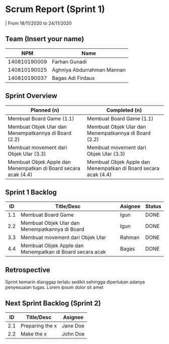 # Scrum Report (Sprint 1)
| From 18/11/2020 to 24/11/2020

## Team (Insert your name)
| NPM           | Name                          |
| ------------- |-------------------------------|
| 140810190009  | Farhan Gunadi                 |
| 140810190025  | Aghniya Abdurrahman Mannan    |
| 140810190037  | Bagas Adi Firdaus             |

## Sprint Overview
| Planned (n)   | Completed (n) |
| ------------- |-------------- |
| Membuat Board Game (1.1)  | Membuat Board Game (1.1)  |
| Membuat Objek Ular dan Menempatkannya di Board (2.2) | Membuat Objek Ular dan Menempatkannya di Board (2.2) |
| Membuat movement dari Objek Ular (3.3) | Membuat movement dari Objek Ular (3.3) |
| Membuat Objek Apple dan Menempatkan di Board secara acak (4.4) | Membuat Objek Apple dan Menempatkan di Board secara acak (4.4) |

## Sprint 1 Backlog

| ID  | Title/Desc | Asignee | Status |
| --- | ---------- | ------- | ------ |
| 1.1 | Membuat Board Game | Igun | DONE |
| 2.2 | Membuat Objek Ular dan Menempatkannya di Board       | Igun | DONE |
| 3.3 | Membuat movement dari Objek Ular                         | Rahman | DONE |
| 4.4 | Membuat Objek Apple dan Menempatkan di Board secara acak | Bagas | DONE |

## Retrospective 

Sprint kemarin dianggap terlalu sedikit sehingga diperlukan adanya penyesuaian tugas. Lorem ipsum dolor sit amet

## Next Sprint Backlog (Sprint 2)
| ID  | Title/Desc | Asignee | 
| --- | ---------- | ------- | 
| 2.1 | Preparing the x | Jane Doe | 
| 2.2 | Make the x | John Doe | 